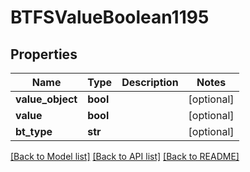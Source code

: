 # BTFSValueBoolean1195

## Properties
Name | Type | Description | Notes
------------ | ------------- | ------------- | -------------
**value_object** | **bool** |  | [optional] 
**value** | **bool** |  | [optional] 
**bt_type** | **str** |  | [optional] 

[[Back to Model list]](../README.md#documentation-for-models) [[Back to API list]](../README.md#documentation-for-api-endpoints) [[Back to README]](../README.md)


